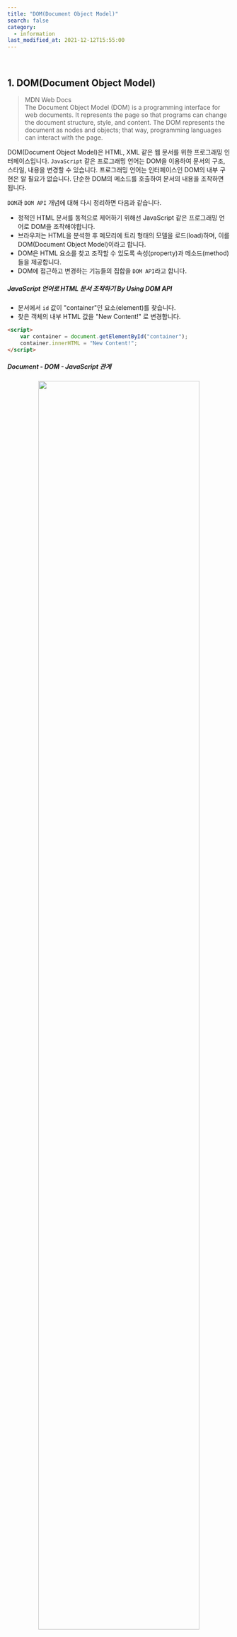 ```yaml
---
title: "DOM(Document Object Model)"
search: false
category:
  - information
last_modified_at: 2021-12-12T15:55:00
---
```


<br/>

## 1. DOM(Document Object Model)

> MDN Web Docs<br/>
> The Document Object Model (DOM) is a programming interface for web documents. 
> It represents the page so that programs can change the document structure, style, and content. 
> The DOM represents the document as nodes and objects; that way, programming languages can interact with the page.

DOM(Document Object Model)은 HTML, XML 같은 웹 문서를 위한 프로그래밍 인터페이스입니다. 
`JavaScript` 같은 프로그래밍 언어는 DOM을 이용하여 문서의 구조, 스타일, 내용을 변경할 수 있습니다. 
프로그래밍 언어는 인터페이스인 DOM의 내부 구현은 알 필요가 없습니다. 
단순한 DOM의 메소드를 호출하여 문서의 내용을 조작하면 됩니다. 

`DOM`과 `DOM API` 개념에 대해 다시 정리하면 다음과 같습니다. 
- 정적인 HTML 문서를 동적으로 제어하기 위해선 JavaScript 같은 프로그래밍 언어로 DOM을 조작해야합니다.
- 브라우저는 HTML을 분석한 후 메모리에 트리 형태의 모델을 로드(load)하며, 이를 DOM(Document Object Model)이라고 합니다. 
- DOM은 HTML 요소를 찾고 조작할 수 있도록 속성(property)과 메소드(method)들을 제공합니다. 
- DOM에 접근하고 변경하는 기능들의 집합을 `DOM API`라고 합니다.

##### JavaScript 언어로 HTML 문서 조작하기 By Using DOM API
- 문서에서 `id` 값이 "container"인 요소(element)를 찾습니다.
- 찾은 객체의 내부 HTML 값을 "New Content!" 로 변경합니다.

```html
<script>
    var container = document.getElementById("container");
    container.innerHTML = "New Content!";
</script>
```

##### Document - DOM - JavaScript 관계

<p align="center">
    <img src="/images/document-object-model-1.JPG" width="85%" class="image__border">
</p>
<center>https://velog.io/@lucylou/DOM</center>

## 2. DOM 트리(Tree)

> Wiki<br/>
> The Document Object Model (DOM) is a cross-platform and language-independent interface 
> that treats an XML or HTML document as a tree structure 
> wherein each node is an object representing a part of the document. 
> The DOM represents a document with a logical tree.

DOM은 XML, HTML 같은 문서를 논리적인 트리 구조로 표현합니다. 
트리의 각 노드(node)는 문서의 일부분을 표현하는 객체입니다. 

##### DOM 트리 표현

<p align="center">
    <img src="/images/document-object-model-2.JPG" width="85%" class="image__border">
</p>
<center>https://velog.io/@lucylou/DOM</center>

### 2.1. DOM 트리 생성

DOM 트리는 브라우저가 HTML 문서를 해석하면서 만들어집니다. 
HTML 파서(parser)가 HTML 문서에 적힌 HTML 코드를 파싱하여 메모리 상에 DOM 트리를 생성합니다. 
DOM 트리는 HTML 문서의 각 요소(element)들을 트리 형태로 표현한 것 입니다. 
DOM API는 스크립트 언어가 문서의 렌더링(rendering) 되는 모습을 쉽게 조작할 수 있는 기능을 제공합니다. 
`JavaScript`는 `DOM API`를 이용해 동적으로 DOM을 조작할 수 있으며, 변경된 DOM은 다시 렌더링에 반영됩니다.

##### Webkit 엔진 HTML 문서 렌더링 과정

<p align="center">
    <img src="/images/document-object-model-3.JPG" width="65%" class="image__border">
</p>
<center>https://it-eldorado.tistory.com/87</center>

### 2.2. DOM 트리 구성 요소

DOM 트리를 구성하는 노드들은 크게 4가지로 구분됩니다. 
- 문서 노드(Document Node)
    - 트리의 최상위에 존재하며 각각 요소, 속성, 텍스트 노드에 접근하려면 문서 노드를 통해야 합니다. 
    - DOM tree에 접근하기 위한 시작점(entry point)입니다.
- 요소 노드(Element Node)
    - 요소 노드는 HTML 요소를 표현합니다. 
    - HTML 요소는 중첩에 의해 부자 관계를 가지며 이 부자 관계를 통해 정보를 구조화합니다. 
    - 속성, 텍스트 노드에 접근하려면 먼저 요소 노드를 찾아 접근해야 합니다. 
    - 모든 요소 노드는 요소별 특성을 표현하기 위해 `HTMLElement` 객체를 상속한 객체로 구성됩니다.
- 속성 노드(Attribute Node)
    - HTML 요소의 속성을 의미합니다. 
    - 속성 노드는 HTML 요소의 자식이 아니라 일부분으로 표현됩니다.
    - 특정 HTML 요소를 찾아서 접근하면, 해당 요소의 속성을 참조, 수정할 수 있습니다.
- 텍스트 노드(Text Node)
    - HTML 요소의 텍스트를 표현합니다.
    - 자식 노드드를 가질 수 없으므로 DOM 트리의 잎 노드(leaf node)입니다.

##### DOM 트리 구성 요소

<p align="center">
    <img src="/images/document-object-model-4.JPG" width="65%" class="image__border">
</p>
<center>https://poiemaweb.com/js-dom</center>

##### DOM 트리 내 구성 요소별 위치 

<p align="center">
    <img src="/images/document-object-model-5.JPG" width="65%" class="image__border">
</p>
<center>https://poiemaweb.com/js-dom</center>

## CLOSING
최근 리액트를 공부하면서 관련된 내용을 정리하려다보니 DOM에 대한 포스트를 작성하게 되었습니다. 
다음과 같은 의식의 흐름이 여기까지 이어졌습니다. 
1. 리액트 `useEffect` 훅(hook)에 대해서 정리하려고보니 라이프 사이클에 대한 내용을 잘 모르겠다.
1. 라이프 사이클에 대한 내용을 정라히려고보니 리액트 컴포넌트에 대한 내용을 잘 모르겠다.
1. 리액트 컴포넌트에 대한 내용을 정리하려고 보니 가상 DOM(Virtual DOM)에 대한 내용을 잘 모르겠다.
1. 가상 DOM에 대한 내용을 정리하려고 보니 DOM이 무엇인지 잘 모르겠다.

빠르게 나가야하는 상황에서 본질적인 부분들까지 정리하다보니 시간이 많이 소모되는 것 같습니다. 
지금 시간을 투자하여 정리해놓는 것들이 나중에 많은 도움이 되기를 바라며 꾸준히 정리해나가야겠습니다. 
또, DOM에 대해 정리하면서 잘못 이해하고 있는 부분들을 발견했습니다. 
저는 DOM이 HTML 문서에 존재하는 요소(element)같은 것으로 착각하고 있었는데, 
마무리 글로 잘못 이해한 내용들을 정리하면서 이번 포스트를 마무리하겠습니다. 

##### 잘못 이해했던 내용 정리
- DOM은 HTML 문서를 원본으로 브라우저에 의해 실행되는 순간 생성되지만 둘은 서로 다릅니다.
- 유효하지 않은 HTML 문서가 브라우저에 의해 자동으로 교정되면서 생성된 DOM은 원본과 달라질 수 있습니다.
- JavaScript 언어로 작성된 사용자 이벤트 등에 의해 변경됩니다.

#### REFERENCE
- <https://en.wikipedia.org/wiki/Document_Object_Model>
- <https://developer.mozilla.org/en-US/docs/Web/API/Document_Object_Model/Introduction>
- <https://developer.mozilla.org/ko/docs/Web/API/Document_Object_Model/Introduction>
- <https://velog.io/@lucylou/DOM>
- <https://it-eldorado.tistory.com/87>
- <https://poiemaweb.com/js-dom>